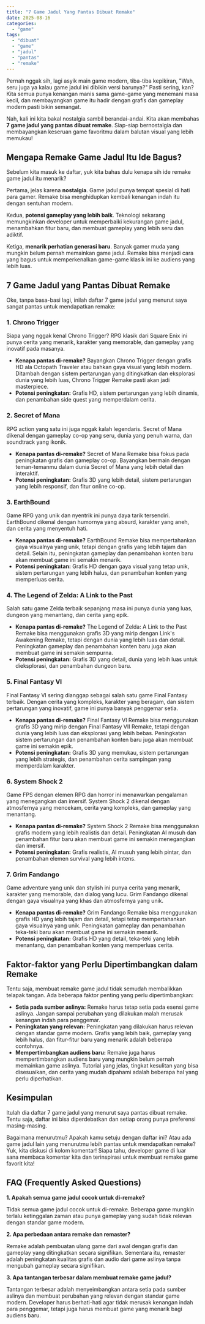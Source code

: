 ```yaml
---
title: "7 Game Jadul Yang Pantas Dibuat Remake"
date: 2025-08-16
categories: 
  - "game"
tags: 
  - "dibuat"
  - "game"
  - "jadul"
  - "pantas"
  - "remake"
---
```


Pernah nggak sih, lagi asyik main game modern, tiba-tiba kepikiran, "Wah, seru juga ya kalau game jadul ini dibikin versi barunya?" Pasti sering, kan? Kita semua punya kenangan manis sama game-game yang menemani masa kecil, dan membayangkan game itu hadir dengan grafis dan gameplay modern pasti bikin semangat.

Nah, kali ini kita bakal nostalgia sambil berandai-andai. Kita akan membahas **7 game jadul yang pantas dibuat remake**. Siap-siap bernostalgia dan membayangkan keseruan game favoritmu dalam balutan visual yang lebih memukau!

## Mengapa Remake Game Jadul Itu Ide Bagus?

Sebelum kita masuk ke daftar, yuk kita bahas dulu kenapa sih ide remake game jadul itu menarik?

Pertama, jelas karena **nostalgia**. Game jadul punya tempat spesial di hati para gamer. Remake bisa menghidupkan kembali kenangan indah itu dengan sentuhan modern.

Kedua, **potensi gameplay yang lebih baik**. Teknologi sekarang memungkinkan developer untuk memperbaiki kekurangan game jadul, menambahkan fitur baru, dan membuat gameplay yang lebih seru dan adiktif.

Ketiga, **menarik perhatian generasi baru**. Banyak gamer muda yang mungkin belum pernah memainkan game jadul. Remake bisa menjadi cara yang bagus untuk memperkenalkan game-game klasik ini ke audiens yang lebih luas.

## 7 Game Jadul yang Pantas Dibuat Remake

Oke, tanpa basa-basi lagi, inilah daftar 7 game jadul yang menurut saya sangat pantas untuk mendapatkan remake:

### 1\. Chrono Trigger

Siapa yang nggak kenal Chrono Trigger? RPG klasik dari Square Enix ini punya cerita yang menarik, karakter yang memorable, dan gameplay yang inovatif pada masanya.

- **Kenapa pantas di-remake?** Bayangkan Chrono Trigger dengan grafis HD ala Octopath Traveler atau bahkan gaya visual yang lebih modern. Ditambah dengan sistem pertarungan yang ditingkatkan dan eksplorasi dunia yang lebih luas, Chrono Trigger Remake pasti akan jadi masterpiece.
- **Potensi peningkatan:** Grafis HD, sistem pertarungan yang lebih dinamis, dan penambahan side quest yang memperdalam cerita.

### 2\. Secret of Mana

RPG action yang satu ini juga nggak kalah legendaris. Secret of Mana dikenal dengan gameplay co-op yang seru, dunia yang penuh warna, dan soundtrack yang ikonik.

- **Kenapa pantas di-remake?** Secret of Mana Remake bisa fokus pada peningkatan grafis dan gameplay co-op. Bayangkan bermain dengan teman-temanmu dalam dunia Secret of Mana yang lebih detail dan interaktif.
- **Potensi peningkatan:** Grafis 3D yang lebih detail, sistem pertarungan yang lebih responsif, dan fitur online co-op.

### 3\. EarthBound

Game RPG yang unik dan nyentrik ini punya daya tarik tersendiri. EarthBound dikenal dengan humornya yang absurd, karakter yang aneh, dan cerita yang menyentuh hati.

- **Kenapa pantas di-remake?** EarthBound Remake bisa mempertahankan gaya visualnya yang unik, tetapi dengan grafis yang lebih tajam dan detail. Selain itu, peningkatan gameplay dan penambahan konten baru akan membuat game ini semakin menarik.
- **Potensi peningkatan:** Grafis HD dengan gaya visual yang tetap unik, sistem pertarungan yang lebih halus, dan penambahan konten yang memperluas cerita.

### 4\. The Legend of Zelda: A Link to the Past

Salah satu game Zelda terbaik sepanjang masa ini punya dunia yang luas, dungeon yang menantang, dan cerita yang epik.

- **Kenapa pantas di-remake?** The Legend of Zelda: A Link to the Past Remake bisa menggunakan grafis 3D yang mirip dengan Link's Awakening Remake, tetapi dengan dunia yang lebih luas dan detail. Peningkatan gameplay dan penambahan konten baru juga akan membuat game ini semakin sempurna.
- **Potensi peningkatan:** Grafis 3D yang detail, dunia yang lebih luas untuk dieksplorasi, dan penambahan dungeon baru.

### 5\. Final Fantasy VI

Final Fantasy VI sering dianggap sebagai salah satu game Final Fantasy terbaik. Dengan cerita yang kompleks, karakter yang beragam, dan sistem pertarungan yang inovatif, game ini punya banyak penggemar setia.

- **Kenapa pantas di-remake?** Final Fantasy VI Remake bisa menggunakan grafis 3D yang mirip dengan Final Fantasy VII Remake, tetapi dengan dunia yang lebih luas dan eksplorasi yang lebih bebas. Peningkatan sistem pertarungan dan penambahan konten baru juga akan membuat game ini semakin epik.
- **Potensi peningkatan:** Grafis 3D yang memukau, sistem pertarungan yang lebih strategis, dan penambahan cerita sampingan yang memperdalam karakter.

### 6\. System Shock 2

Game FPS dengan elemen RPG dan horror ini menawarkan pengalaman yang menegangkan dan imersif. System Shock 2 dikenal dengan atmosfernya yang mencekam, cerita yang kompleks, dan gameplay yang menantang.

- **Kenapa pantas di-remake?** System Shock 2 Remake bisa menggunakan grafis modern yang lebih realistis dan detail. Peningkatan AI musuh dan penambahan fitur baru akan membuat game ini semakin menegangkan dan imersif.
- **Potensi peningkatan:** Grafis realistis, AI musuh yang lebih pintar, dan penambahan elemen survival yang lebih intens.

### 7\. Grim Fandango

Game adventure yang unik dan stylish ini punya cerita yang menarik, karakter yang memorable, dan dialog yang lucu. Grim Fandango dikenal dengan gaya visualnya yang khas dan atmosfernya yang unik.

- **Kenapa pantas di-remake?** Grim Fandango Remake bisa menggunakan grafis HD yang lebih tajam dan detail, tetapi tetap mempertahankan gaya visualnya yang unik. Peningkatan gameplay dan penambahan teka-teki baru akan membuat game ini semakin menarik.
- **Potensi peningkatan:** Grafis HD yang detail, teka-teki yang lebih menantang, dan penambahan konten yang memperluas cerita.

## Faktor-faktor yang Perlu Dipertimbangkan dalam Remake

Tentu saja, membuat remake game jadul tidak semudah membalikkan telapak tangan. Ada beberapa faktor penting yang perlu dipertimbangkan:

- **Setia pada sumber aslinya:** Remake harus tetap setia pada esensi game aslinya. Jangan sampai perubahan yang dilakukan malah merusak kenangan indah para penggemar.
- **Peningkatan yang relevan:** Peningkatan yang dilakukan harus relevan dengan standar game modern. Grafis yang lebih baik, gameplay yang lebih halus, dan fitur-fitur baru yang menarik adalah beberapa contohnya.
- **Mempertimbangkan audiens baru:** Remake juga harus mempertimbangkan audiens baru yang mungkin belum pernah memainkan game aslinya. Tutorial yang jelas, tingkat kesulitan yang bisa disesuaikan, dan cerita yang mudah dipahami adalah beberapa hal yang perlu diperhatikan.

## Kesimpulan

Itulah dia daftar 7 game jadul yang menurut saya pantas dibuat remake. Tentu saja, daftar ini bisa diperdebatkan dan setiap orang punya preferensi masing-masing.

Bagaimana menurutmu? Apakah kamu setuju dengan daftar ini? Atau ada game jadul lain yang menurutmu lebih pantas untuk mendapatkan remake? Yuk, kita diskusi di kolom komentar! Siapa tahu, developer game di luar sana membaca komentar kita dan terinspirasi untuk membuat remake game favorit kita!

## FAQ (Frequently Asked Questions)

**1\. Apakah semua game jadul cocok untuk di-remake?**

Tidak semua game jadul cocok untuk di-remake. Beberapa game mungkin terlalu ketinggalan zaman atau punya gameplay yang sudah tidak relevan dengan standar game modern.

**2\. Apa perbedaan antara remake dan remaster?**

Remake adalah pembuatan ulang game dari awal dengan grafis dan gameplay yang ditingkatkan secara signifikan. Sementara itu, remaster adalah peningkatan kualitas grafis dan audio dari game aslinya tanpa mengubah gameplay secara signifikan.

**3\. Apa tantangan terbesar dalam membuat remake game jadul?**

Tantangan terbesar adalah menyeimbangkan antara setia pada sumber aslinya dan membuat perubahan yang relevan dengan standar game modern. Developer harus berhati-hati agar tidak merusak kenangan indah para penggemar, tetapi juga harus membuat game yang menarik bagi audiens baru.
